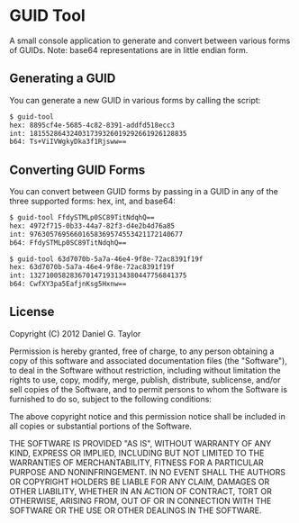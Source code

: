 GUID Tool
=========
A small console application to generate and convert between various forms of GUIDs. Note: base64 representations are in little endian form.

Generating a GUID
-----------------
You can generate a new GUID in various forms by calling the script:

```bash
$ guid-tool
hex: 8895cf4e-5685-4c82-8391-addfd518ecc3
int: 181552864324031739326019292661926128835
b64: Ts+ViIVWgkyDka3f1Rjsww==
```

Converting GUID Forms
---------------------
You can convert between GUID forms by passing in a GUID in any of the three supported forms: hex, int, and base64:

```bash
$ guid-tool FfdySTMLp0SC89TitNdqhQ==
hex: 4972f715-0b33-44a7-82f3-d4e2b4d76a85
int: 97630576956601658369574553421172140677
b64: FfdySTMLp0SC89TitNdqhQ==

$ guid-tool 63d7070b-5a7a-46e4-9f8e-72ac8391f19f
hex: 63d7070b-5a7a-46e4-9f8e-72ac8391f19f
int: 132710058283670147193134380447756841375
b64: CwfXY3pa5EafjnKsg5Hxnw==
```

License
-------
Copyright (C) 2012 Daniel G. Taylor

Permission is hereby granted, free of charge, to any person obtaining a copy of this software and associated documentation files (the "Software"), to deal in the Software without restriction, including without limitation the rights to use, copy, modify, merge, publish, distribute, sublicense, and/or sell copies of the Software, and to permit persons to whom the Software is furnished to do so, subject to the following conditions:

The above copyright notice and this permission notice shall be included in all copies or substantial portions of the Software.

THE SOFTWARE IS PROVIDED "AS IS", WITHOUT WARRANTY OF ANY KIND, EXPRESS OR IMPLIED, INCLUDING BUT NOT LIMITED TO THE WARRANTIES OF MERCHANTABILITY, FITNESS FOR A PARTICULAR PURPOSE AND NONINFRINGEMENT. IN NO EVENT SHALL THE AUTHORS OR COPYRIGHT HOLDERS BE LIABLE FOR ANY CLAIM, DAMAGES OR OTHER LIABILITY, WHETHER IN AN ACTION OF CONTRACT, TORT OR OTHERWISE, ARISING FROM, OUT OF OR IN CONNECTION WITH THE SOFTWARE OR THE USE OR OTHER DEALINGS IN THE SOFTWARE.
